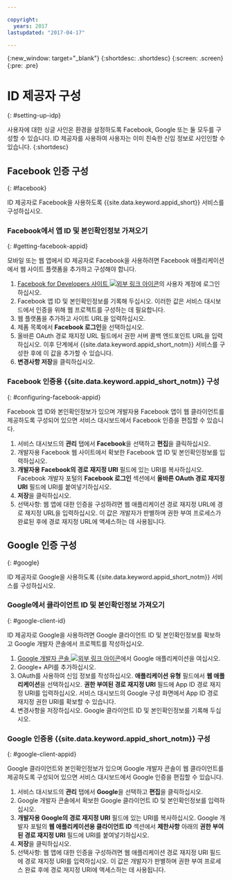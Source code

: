 ```yaml
---

copyright:
  years: 2017
lastupdated: "2017-04-17"

---
```


{:new_window: target="_blank"}
{:shortdesc: .shortdesc}
{:screen: .screen}
{:pre: .pre}

# ID 제공자 구성
{: #setting-up-idp}

사용자에 대한 싱글 사인온 환경을 설정하도록 Facebook, Google 또는 둘 모두를 구성할 수 있습니다. ID 제공자를 사용하여 사용자는 이미 친숙한 신임 정보로 사인인할 수 있습니다.
{:shortdesc}


## Facebook 인증 구성
{: #facebook}

ID 제공자로 Facebook을 사용하도록 {{site.data.keyword.appid_short}} 서비스를 구성하십시오. 

<!--- ### Sequence diagram
{: #facebook-sequence-diagram}--->

### Facebook에서 앱 ID 및 본인확인정보 가져오기
{: #getting-facebook-appid}

모바일 또는 웹 앱에서 ID 제공자로 Facebook을 사용하려면 Facebook 애플리케이션에서 웹 사이트 플랫폼을 추가하고 구성해야 합니다. 

1. <a href="https://developers.facebook.com/docs/apps/register" target="_blank">Facebook for Developers 사이트 <img src="../../icons/launch-glyph.svg" alt="외부 링크 아이콘"></a>의 사용자 계정에 로그인하십시오. 
2. Facebook 앱 ID 및 본인확인정보를 기록해 두십시오. 이러한 값은 서비스 대시보드에서 인증을 위해 웹 프로젝트를 구성하는 데 필요합니다. 
3. 웹 플랫폼을 추가하고 사이트 URL을 입력하십시오.
4. 제품 목록에서 **Facebook 로그인**을 선택하십시오.
5. 올바른 OAuth 경로 재지정 URL 필드에서 권한 서버 콜백 엔드포인트 URL을 입력하십시오. 이후 단계에서 {{site.data.keyword.appid_short_notm}} 서비스를 구성한 후에 이 값을 추가할 수 있습니다. 
6. **변경사항 저장**을 클릭하십시오.

### Facebook 인증용 {{site.data.keyword.appid_short_notm}} 구성
{: #configuring-facebook-appid}

Facebook 앱 ID와 본인확인정보가 있으며 개발자용 Facebook 앱이 웹 클라이언트를 제공하도록 구성되어 있으면 서비스 대시보드에서 Facebook 인증을 편집할 수 있습니다. 

1. 서비스 대시보드의 **관리** 탭에서 **Facebook**을 선택하고 **편집**을 클릭하십시오. 
2. 개발자용 Facebook 웹 사이트에서 확보한 Facebook 앱 ID 및 본인확인정보를 입력하십시오. 
3. **개발자용 Facebook의 경로 재지정 URI** 필드에 있는 URI를 복사하십시오. Facebook 개발자 포털의 **Facebook 로그인** 섹션에서 **올바른 OAuth 경로 재지정 URI** 필드에 URI를 붙여넣기하십시오. 
4. **저장**을 클릭하십시오.
5. 선택사항: 웹 앱에 대한 인증을 구성하려면 웹 애플리케이션 경로 재지정 URL에 경로 재지정 URL을 입력하십시오. 이 값은 개발자가 판별하며 권한 부여 프로세스가 완료된 후에 경로 재지정 URL에 액세스하는 데 사용됩니다. 


## Google 인증 구성
{: #google}

ID 제공자로 Google을 사용하도록 {{site.data.keyword.appid_short_notm}} 서비스를 구성하십시오. 

<!--- ### Sequence diagram
{: #google-sequence-diagram}--->

### Google에서 클라이언트 ID 및 본인확인정보 가져오기
{: #google-client-id}

ID 제공자로 Google을 사용하려면 Google 클라이언트 ID 및 본인확인정보를 확보하고 Google 개발자 콘솔에서 프로젝트를 작성하십시오. 

1. <a href="https://console.developers.google.com/apis/library" target="_blank">Google 개발자 콘솔 <img src="../../icons/launch-glyph.svg" alt="외부 링크 아이콘"></a>에서 Google 애플리케이션을 여십시오. 
2. Google+ API를 추가하십시오.
3. OAuth를 사용하여 신임 정보를 작성하십시오. **애플리케이션 유형** 필드에서 **웹 애플리케이션**을 선택하십시오. **권한 부여된 경로 재지정 URI** 필드에 App ID 경로 재지정 URI를 입력하십시오. 서비스 대시보드의 Google 구성 화면에서 App ID 경로 재지정 권한 URI를 확보할 수 있습니다. 
4. 변경사항을 저장하십시오. Google 클라이언트 ID 및 본인확인정보를 기록해 두십시오.



### Google 인증용 {{site.data.keyword.appid_short_notm}} 구성
{: #google-client-appid}

Google 클라이언트와 본인확인정보가 있으며 Google 개발자 콘솔이 웹 클라이언트를 제공하도록 구성되어 있으면 서비스 대시보드에서 Google 인증을 편집할 수 있습니다. 

1. 서비스 대시보드의 **관리** 탭에서 **Google**을 선택하고 **편집**을 클릭하십시오. 
3. Google 개발자 콘솔에서 확보한 Google 클라이언트 ID 및 본인확인정보를 입력하십시오.
4. **개발자용 Google의 경로 재지정 URI** 필드에 있는 URI를 복사하십시오. Google 개발자 포털의 **웹 애플리케이션용 클라이언트 ID** 섹션에서 **제한사항** 아래의 **권한 부여된 경로 재지정 URI** 필드에 URI를 붙여넣기하십시오. 
5. **저장**을 클릭하십시오.
6. 선택사항: 웹 앱에 대한 인증을 구성하려면 웹 애플리케이션 경로 재지정 URI 필드에 경로 재지정 URI를 입력하십시오. 이 값은 개발자가 판별하며 권한 부여 프로세스 완료 후에 경로 재지정 URI에 액세스하는 데 사용됩니다. 



<!---[## Bring your own OAuth2/OIDC identity provider
{: #oauth2}

### About
{: #oauth2-about}
### Sequence diagram
{: #oauth2-sequence-diagram}
### Configuring AppID for BYOIDP OAuth2 authentication
{: #oauth2-appid} SHAWNA: Is this Interconnect?]--->
